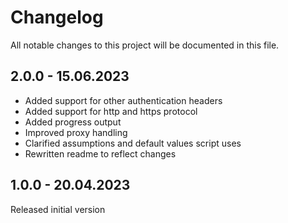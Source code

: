 # Changelog

All notable changes to this project will be documented in this file.

## 2.0.0 - 15.06.2023

+ Added support for other authentication headers
+ Added support for http and https protocol
+ Added progress output
+ Improved proxy handling
+ Clarified assumptions and default values script uses
+ Rewritten readme to reflect changes

## 1.0.0 - 20.04.2023

Released initial version

